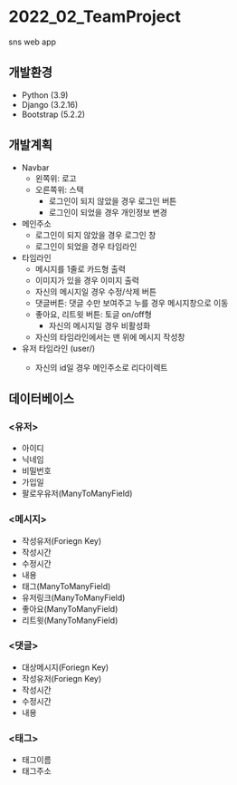 # 2022_02_TeamProject
sns web app

## 개발환경
- Python (3.9)
- Django (3.2.16)
- Bootstrap (5.2.2)

## 개발계획
- Navbar
  - 왼쪽위: 로고
  - 오른쪽위: 스택
    - 로그인이 되지 않았을 경우 로그인 버튼
    - 로그인이 되었을 경우 개인정보 변경
- 메인주소
  - 로그인이 되지 않았을 경우 로그인 창
  - 로그인이 되었을 경우 타임라인
- 타임라인
  - 메시지를 1줄로 카드형 출력
  - 이미지가 있을 경우 이미지 출력
  - 자신의 메시지일 경우 수정/삭제 버튼
  - 댓글버튼: 댓글 수만 보여주고 누를 경우 메시지창으로 이동
  - 좋아요, 리트윗 버튼: 토글 on/off형
    - 자신의 메시지일 경우 비활성화
  - 자신의 타임라인에서는 맨 위에 메시지 작성창
- 유저 타임라인 (user/<id>)
  - 자신의 id일 경우 메인주소로 리다이렉트

## 데이터베이스

### <유저>
- 아이디
- 닉네임
- 비밀번호
- 가입일
- 팔로우유저(ManyToManyField)

### <메시지>
- 작성유저(Foriegn Key)
- 작성시간
- 수정시간
- 내용
- 태그(ManyToManyField)
- 유저링크(ManyToManyField)
- 좋아요(ManyToManyField)
- 리트윗(ManyToManyField)

### <댓글>
- 대상메시지(Foriegn Key)
- 작성유저(Foriegn Key)
- 작성시간
- 수정시간
- 내용

### <태그>
- 태그이름
- 태그주소
